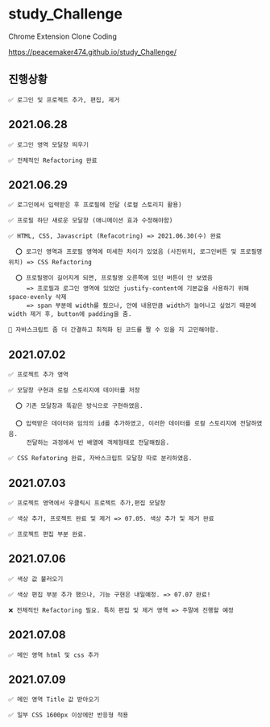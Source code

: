 # study_Challenge
 Chrome Extension Clone Coding
 
 https://peacemaker474.github.io/study_Challenge/

## 진행상황
    ✅ 로그인 및 프로젝트 추가, 편집, 제거

## 2021.06.28
    ✅ 로그인 영역 모달창 띄우기
   
    ✅ 전체적인 Refactoring 완료
   
## 2021.06.29
    ✅ 로그인에서 입력받은 후 프로필에 전달 (로컬 스토리지 활용)
   
    ✅ 프로필 하단 새로운 모달창 (애니메이션 효과 수정해야함)
   
    ✅ HTML, CSS, Javascript (Refacotring) => 2021.06.30(수) 완료
      
      ⭕️ 로그인 영역과 프로필 영역에 미세한 차이가 있었음 (사진위치, 로그인버튼 및 프로필명 위치) => CSS Refactoring 
      
      ⭕️ 프로필명이 길어지게 되면, 프로필명 오른쪽에 있던 버튼이 안 보였음
         => 프로필과 로그인 영역에 있었던 justify-content에 기본값을 사용하기 위해 space-evenly 삭제
         => span 부분에 width를 줬으나, 안에 내용만큼 width가 늘어나고 싶었기 때문에 width 제거 후, button에 padding을 줌.
    
    🤔 자바스크립트 좀 더 간결하고 최적화 된 코드를 짤 수 있을 지 고민해야함.
    
## 2021.07.02
    ✅ 프로젝트 추가 영역
    
    ✅ 모달창 구현과 로컬 스토리지에 데이터를 저장
    
      ⭕️ 기존 모달창과 똑같은 방식으로 구현하였음.
      
      ⭕️ 입력받은 데이터와 임의의 id를 추가하였고, 이러한 데이터를 로컬 스토리지에 전달하였음. 
         전달하는 과정에서 빈 배열에 객체형태로 전달해줬음.
         
    ✅ CSS Refatoring 완료, 자바스크립트 모달창 따로 분리하였음.
      
## 2021.07.03
    ✅ 프로젝트 영역에서 우클릭시 프로젝트 추가,편집 모달창
    
    ✅ 색상 추가, 프로젝트 완료 및 제거 => 07.05. 색상 추가 및 제거 완료
    
    ✅ 프로젝트 편집 부분 완료.
    
## 2021.07.06
    ✅ 색상 값 불러오기
    
    ✅ 색상 편집 부분 추가 했으나, 기능 구현은 내일예정. => 07.07 완료!
    
    ❌ 전체적인 Refactoring 필요. 특히 편집 및 제거 영역 => 주말에 진행할 예정

## 2021.07.08
    ✅ 메인 영역 html 및 css 추가

## 2021.07.09
    ✅ 메인 영역 Title 값 받아오기
    
    ✅ 일부 CSS 1600px 이상에만 반응형 적용
